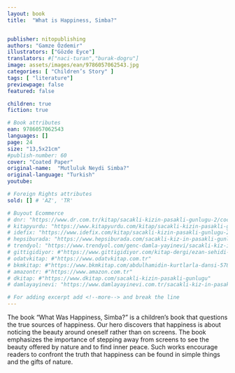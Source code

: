 ```yaml
---
layout: book
title:  "What is Happiness, Simba?"


publisher: nitopublishing
authors: "Gamze Özdemir"
illustrators: ["Gözde Eyce"]
translators: #["naci-turan","burak-dogru"]
image: assets/images/ean/9786057062543.jpg
categories: [ "Children’s Story" ]
tags: [ "literature"]
previewpage: false
featured: false

children: true
fiction: true

# Book attributes
ean: 9786057062543
languages: []
page: 24
size: "13,5x21cm"
#publish-number: 60
cover: "Coated Paper"
original-name:  "Mutluluk Neydi Simba?"
original-language: "Turkish"
youtube:

# Foreign Rights attributes
sold: [] # 'AZ', 'TR'

# Buyout Ecommerce
# dnr: "https://www.dr.com.tr/kitap/sacakli-kizin-pasakli-gunlugu-2/cocuk-ve-genclik/genclik-10-yas/roman-oyku/urunno=0001893059001"
# kitapyurdu: "https://www.kitapyurdu.com/kitap/sacakli-kizin-pasakli-gunlugu-2-/560122.html&filter_name=Sa%C3%A7akl%C4%B1+K%C4%B1z%27%C4%B1n+Pasakl%C4%B1+G%C3%BCnl%C3%BC%C4%9F%C3%BC+2"
# idefix: "https://www.idefix.com/kitap/sacakli-kizin-pasakli-gunlugu-2/cocuk-ve-genclik/genclik-10-yas/roman-oyku/urunno=0001893059001"
# hepsiburada: "https://www.hepsiburada.com/sacakli-kiz-in-pasakli-gunlugu-2-damla-yayinevi-p-HBV000012ER86"
# trendyol: "https://www.trendyol.com/genc-damla-yayinevi/sacakli-kiz-in-pasakli-gunlugu-2-p-54825777"
# gittigidiyor: #"https://www.gittigidiyor.com/kitap-dergi/ezan-sehidi-adnan-menderes_pdp_732728793"
# odatvkitap: #"https://www.odatvkitap.com.tr"
# bkmkitap: #"https://www.bkmkitap.com/abdulhamidin-kurtlarla-dansi-578226"
# amazontr: #"https://www.amazon.com.tr"
# dkitap: #"https://www.dkitap.com/sacakli-kizin-pasakli-gunlugu"
# damlayayinevi: "https://www.damlayayinevi.com.tr/sacakli-kiz-in-pasakli-gunlugu-2-bu-iste-bi-terslik-var"

# For adding excerpt add <!--more--> and break the line
---
```

The book “What Was Happiness, Simba?” is a children’s book that questions the true sources of happiness.
Our hero discovers that happiness is about noticing the beauty around oneself rather than on screens. The
book emphasizes the importance of stepping away from screens to see the beauty offered by nature and to
find inner peace. Such works encourage readers to confront the truth that happiness can be found in simple
things and the gifts of nature.
<!--more--> 

